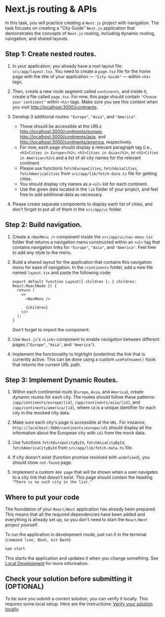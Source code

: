# Next.js routing & APIs

In this task, you will practice creating a `Next.js` project with navigation. The task focuses on creating a "City Guide" `Next.js` application that demonstrates the concepts of `Next.js` routing, including dynamic routing, navigation, and shared layouts.

## Step 1: Create nested routes.

1. In your application, you already have a root layout file: `src/app/layout.tsx`. You need to create a `page.tsx` file for the home page with the title of your application — `"City Guide"` — within `<h1>` tags.
2. Then, create a new route segment called `continents`, and inside it, create a file called `page.tsx`. For now, this page should contain `"Choose your continent"` within `<h1>` tags. Make sure you see this content when you visit <http://localhost:3000/continents>.
3. Develop 3 additional routes: `"Europe"`, `"Asia"`, and `"America"`.

   - These should be accessible at the URLs <http://localhost:3000/continents/europe>, <http://localhost:3000/continents/asia>, and <http://localhost:3000/continents/america>, respectively.
   - For now, each page should display a relevant paragraph tag (i.e., `<h2>Cities in Europe</h2>`, `<h2>Cities in Asia</h2>`, or `<h2>Cities in America</h2>`) and a list of all city names for the relevant continent.
   - Please use functions `fetchEuropeCities`, `fetchAsiaCities`, `fetchAmericaCities` from `src/app/lib/fetch-data.ts` file for getting cities.
   - You should display city names as a `<ul>` list for each continent.
   - Use the given data located in the `lib` folder of your project, and feel free to add additional data as necessary.

4. Please create separate components to display each list of cities, and don't forget to put all of them in the `src/app/ui` folder.

## Step 2: Build navigation.

1. Create a `<NavMenu />` component inside the `src/app/ui/nav-menu.tsx` folder that returns a navigation menu constructed within an `<ul>` tag that contains navigation links for `"Europe"`, `"Asia"`, and `"America"`. Feel free to add any style to the menu.

2. Build a shared layout for the application that contains this navigation menu for ease of navigation. In the `/continents` folder, add a new file named `layout.tsx` and paste the following code:

   ```tsx
   export default function Layout({ children }: { children: React.ReactNode }) {
     return (
       <>
         <NavMenu />

         {children}
       </>
     );
   }
   ```

   Don't forget to import the <NavMenu /> component.

3. Use `Next.js`'s `<Link>` component to enable navigation between different pages (`"Europe"`, `"Asia"`, and `"America"`).

4. Implement the functionality to highlight (underline) the link that is currently active. This can be done using a custom `usePathname()` hook that returns the current URL path.

## Step 3: Implement Dynamic Routes.

1. Within each continental route (`Europe`, `Asia`, and `America`), create dynamic routes for each city. The routes should follow these patterns: `/app/continents/europe/[id]`, `/app/continents/asia/[id]`, and `/app/continents/america/[id]`, where `id` is a unique identifier for each city in the mocked city data.

2. Make sure each city's page is accessible at the `URL`. For instance, `http://localhost:3000/continents/europe/id1` should display all the information about the European city with `id1` from the mock data.

3. Use functions `fetchEuropeCityById`, `fetchAsiaCityById`, `fetchAmericaCityById` from `src/app/lib/fetch-data.ts` file.

4. If city doesn't exist (function promise resolved with `undefined`), you should show `not-found` page.

5. Implement a custom `404 page` that will be shown when a user navigates to a city link that doesn't exist. This page should contain the heading `"There is no such city in the list."`

## Where to put your code

The foundation of your `React/Next` application has already been prepared. This means that all the required dependencies have been added and everything is already set up, so you don't need to start the `React/Next` project yourself.

To run the application in development mode, just run it in the terminal (`command line, Bash, Git Bash`):

```bash
npm start
```

This starts the application and updates it when you change something. See [Local Development](./docs/LOCAL_DEVELOPMENT_REACT_NEXT.md) for more information.

## Check your solution before submitting it (OPTIONAL)

To be sure you submit a correct solution, you can verify it locally. This requires some local setup. Here are the instructions: [Verify your solution locally](https://gitlab.com/gap-bs-front-end-autocode-documents/autocode-documents/-/blob/main/docs/VerifySolutionLocally.md).
